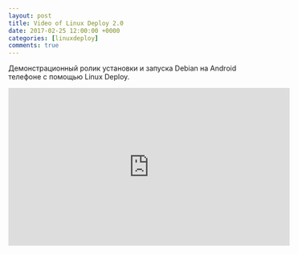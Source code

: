 ```yaml
---
layout: post
title: Video of Linux Deploy 2.0
date: 2017-02-25 12:00:00 +0000
categories: [linuxdeploy]
comments: true
---
```


Демонстрационный ролик установки и запуска Debian на Android телефоне с помощью Linux Deploy.

<iframe width="560" height="315" src="https://www.youtube.com/embed/9b8PnZge7vA" frameborder="0" allow="accelerometer; autoplay; encrypted-media; gyroscope; picture-in-picture" allowfullscreen></iframe>

